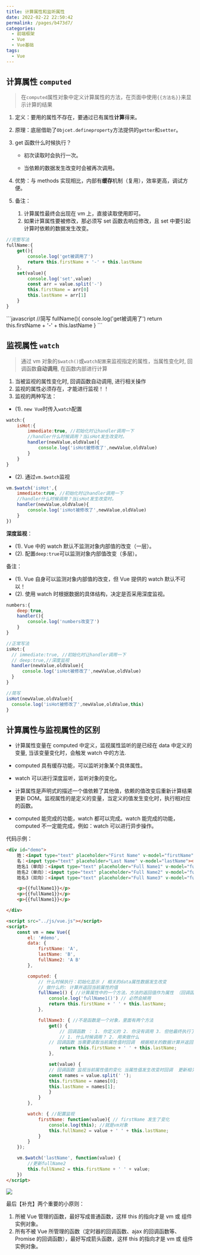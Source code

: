 ```yaml
---
title: 计算属性和监听属性
date: 2022-02-22 22:50:42
permalink: /pages/b473d7/
categories:
  - 前端框架
  - Vue
  - Vue基础
tags:
  - Vue
---
```

计算属性 `computed`
----------------

> 在`computed`属性对象中定义计算属性的方法，在页面中使用`{{方法名}}`来显示计算的结果

1. 定义：要用的属性不存在，要通过已有属性**计算**得来。

2. 原理：底层借助了`Objcet.defineproperty`方法提供的`getter`和`setter`。

3.  get 函数什么时候执行？
    
    - 初次读取时会执行一次。
    
    - 当依赖的数据发生改变时会被再次调用。
    
4. 优势：与 methods 实现相比，内部有**缓存**机制（复用），效率更高，调试方便。

5.  备注：
    1.  计算属性最终会出现在 vm 上，直接读取使用即可。
    2.  如果计算属性要被修改，那必须写 set 函数去响应修改，且 set 中要引起计算时依赖的数据发生改变。

<code-group>
  <code-block title="完整写法" active>

  ```javascript
  //完整写法
  fullName:{
      get(){
          console.log('get被调用了')
          return this.firstName + '-' + this.lastName
      },
      set(value){
          console.log('set',value)
          const arr = value.split('-')
          this.firstName = arr[0]
          this.lastName = arr[1]
      }
  } 
  ```
  </code-block>

  <code-block title="简写">
  ```javascript
  //简写
  fullName(){
      console.log('get被调用了')
      return this.firstName + '-' + this.lastName
  }
  ```
  </code-block>
</code-group>



监视属性 `watch`
-------------

> 通过 vm 对象的`$watch()`或`watch配置`来监视指定的属性，当属性变化时, 回调函数**自动调用**, 在函数内部进行计算

1.  当被监视的属性变化时, 回调函数自动调用, 进行相关操作
2.  监视的属性必须存在，才能进行监视！！
3.  监视的两种写法：

*   (1). `new Vue`时传入`watch`配置

```javascript
watch:{
    isHot:{
        immediate:true, //初始化时让handler调用一下
        //handler什么时候调用？当isHot发生改变时。
        handler(newValue,oldValue){
            console.log('isHot被修改了',newValue,oldValue)
        }
    }
}
```

*   (2). 通过`vm.$watch`监视

```javascript
vm.$watch('isHot',{
    immediate:true, //初始化时让handler调用一下
    //handler什么时候调用？当isHot发生改变时。
    handler(newValue,oldValue){
        console.log('isHot被修改了',newValue,oldValue)
    }
})
```

**深度监视**：

*   (1). Vue 中的 watch 默认不监测对象内部值的改变（一层）。
*   (2). 配置`deep:true`可以监测对象内部值改变（多层）。

备注：

*   (1). Vue 自身可以监测对象内部值的改变，但 Vue 提供的 watch 默认不可以！
*   (2). 使用 watch 时根据数据的具体结构，决定是否采用深度监视。

```javascript
numbers:{
    deep:true,
    handler(){
        console.log('numbers改变了')
    }
}
```

<code-group>
  <code-block title="完整写法" active>

  ```javascript
//正常写法
isHot:{
    // immediate:true, //初始化时让handler调用一下
    // deep:true,//深度监视
    handler(newValue,oldValue){
        console.log('isHot被修改了',newValue,oldValue)
    }
}
  ```

  </code-block>

  <code-block title="简写">

  ```javascript
//简写
isHot(newValue,oldValue){
    console.log('isHot被修改了',newValue,oldValue,this)
} 
  ```

  </code-block>
</code-group>



计算属性与监视属性的区别
---------------

- 计算属性变量在 computed 中定义，监视属性监听的是已经在 data 中定义的变量, 当该变量变化时，会触发 watch 中的方法.

- computed 具有缓存功能，可以监听对象某个具体属性。

- watch 可以进行深度监听，监听对象的变化。

- 计算属性是声明式的描述一个值依赖了其他值，依赖的值改变后重新计算结果更新 DOM。监视属性的是定义的变量，当定义的值发生变化时，执行相对应的函数。

- computed 能完成的功能，watch 都可以完成。watch 能完成的功能，computed 不一定能完成，例如：watch 可以进行异步操作。

代码示例：

```html
<div id="demo">
    姓：<input type="text" placeholder="First Name" v-model="firstName"><br>
    名：<input type="text" placeholder="Last Name" v-model="lastName"><br>
    姓名1（单向）：<input type="text" placeholder="Full Name1" v-model="fullName1"><br>
    姓名2（单向）：<input type="text" placeholder="Full Name2" v-model="fullName2"><br>
    姓名3（双向）：<input type="text" placeholder="Full Name3" v-model="fullName3"><br>

    <p>{{fullName1}}</p>
    <p>{{fullName1}}</p>
    <p>{{fullName1}}</p>

</div>

<script src="../js/vue.js"></script>
<script>
    const vm = new Vue({
        el: '#demo',
        data: {
            firstName: 'A',
            lastName: 'B',
            fullName2: 'A B'
        },

        computed: {
            // 什么时候执行：初始化显示 / 相关的data属性数据发生改变
            // 做什么的: 计算并返回当前属性的值
            fullName1() { //计算属性中的一个方法，方法的返回值作为属性 （回调函数）
                console.log('fullName1()') // 必然会掉用
                return this.firstName + ' ' + this.lastName;
            },

            fullName3: { //不是函数是一个对象，里面有两个方法  
                get() {
                    // 回调函数 ： 1. 你定义的 2. 你没有调用 3. 但他最终执行了
                    // 1. 什么时候调用？ 2. 用来做什么
                // 回调函数 当需要读取当前属性值时回调  根据相关的数据计算并返回当前属性的值
                    return this.firstName + ' ' + this.lastName;
                },

                set(value) {
                // 回调函数 监视当前属性值的变化 当属性值发生改变时回调  更新相关的属性数据
                const names = value.split(' ');
                this.firstName = names[0];
                this.lastName = names[1];
                }
            }
        },

        watch: { //配置监视
            firstName: function(value){ // firstName 发生了变化
                console.log(this); //就是vm对象
                this.fullName2 = value + ' ' + this.lastName;
            }
        }
    });

    vm.$watch('lastName', function(value) {
        //更新fullName2
        this.fullName2 = this.firstName + ' ' + value;
    })
</script>

```

![](https://blog-1259322452.cos.ap-guangzhou.myqcloud.com/java/46958fc1d10648d4bcec2cd4e105ab48~tplv-k3u1fbpfcp-watermark.awebp)

最后【补充】两个重要的小原则：

1.  所被 Vue 管理的函数，最好写成普通函数，这样 this 的指向才是 vm 或 组件实例对象。
2.  所有不被 Vue 所管理的函数（定时器的回调函数、ajax 的回调函数等、Promise 的回调函数），最好写成箭头函数，这样 this 的指向才是 vm 或 组件实例对象。
